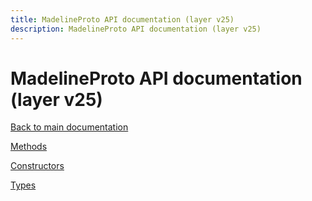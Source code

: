 ```yaml
---
title: MadelineProto API documentation (layer v25)
description: MadelineProto API documentation (layer v25)
---
```

# MadelineProto API documentation (layer v25)  

[Back to main documentation](..)  


[Methods](methods/)

[Constructors](constructors/)

[Types](types/)